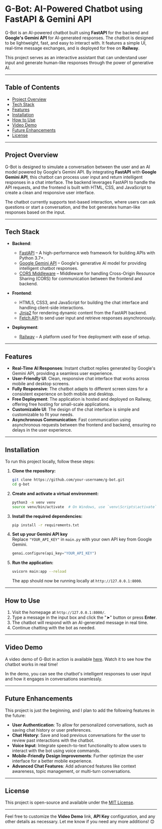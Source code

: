 # G-Bot: AI-Powered Chatbot using FastAPI & Gemini API

G-Bot is an AI-powered chatbot built using **FastAPI** for the backend and **Google's Gemini API** for AI-generated responses. The chatbot is designed to be lightweight, fast, and easy to interact with. It features a simple UI, real-time message exchanges, and is deployed for free on **Railway**.

This project serves as an interactive assistant that can understand user input and generate human-like responses through the power of generative AI.

---

## Table of Contents

- [Project Overview](#project-overview)
- [Tech Stack](#tech-stack)
- [Features](#features)
- [Installation](#installation)
- [How to Use](#how-to-use)
- [Video Demo](#video-demo)
- [Future Enhancements](#future-enhancements)
- [License](#license)

---

## Project Overview

G-Bot is designed to simulate a conversation between the user and an AI model powered by Google's Gemini API. By integrating **FastAPI** with **Google Gemini API**, this chatbot can process user input and return intelligent responses in a chat interface. The backend leverages FastAPI to handle the API requests, and the frontend is built with HTML, CSS, and JavaScript to create a clean and responsive user interface.

The chatbot currently supports text-based interaction, where users can ask questions or start a conversation, and the bot generates human-like responses based on the input.

---

## Tech Stack

- **Backend**:  
  - [FastAPI](https://fastapi.tiangolo.com/) – A high-performance web framework for building APIs with Python 3.7+.
  - [Google Gemini API](https://developers.google.com/ai) – Google's generative AI model for providing intelligent chatbot responses.
  - [CORS Middleware](https://fastapi.tiangolo.com/tutorial/cors/) – Middleware for handling Cross-Origin Resource Sharing (CORS) for communication between the frontend and backend.

- **Frontend**:  
  - HTML5, CSS3, and JavaScript for building the chat interface and handling client-side interactions.
  - [Jinja2](https://jinja.palletsprojects.com/en/3.0.x/) for rendering dynamic content from the FastAPI backend.
  - [Fetch API](https://developer.mozilla.org/en-US/docs/Web/API/Fetch_API) to send user input and retrieve responses asynchronously.

- **Deployment**:  
  - [Railway](https://railway.app/) – A platform used for free deployment with ease of setup.

---

## Features

- **Real-Time AI Responses**: Instant chatbot replies generated by Google's Gemini API, providing a seamless user experience.
- **User-Friendly UI**: Clean, responsive chat interface that works across mobile and desktop screens.
- **Fully Responsive**: The chatbot adapts to different screen sizes for a consistent experience on both mobile and desktop.
- **Free Deployment**: The application is hosted and deployed on Railway, offering free hosting for small-scale applications.
- **Customizable UI**: The design of the chat interface is simple and customizable to fit your needs.
- **Asynchronous Communication**: Fast communication using asynchronous requests between the frontend and backend, ensuring no delays in the user experience.

---

## Installation

To run this project locally, follow these steps:

1. **Clone the repository:**

   ```bash
   git clone https://github.com/your-username/g-bot.git
   cd g-bot
   ```

2. **Create and activate a virtual environment:**

   ```bash
   python3 -m venv venv
   source venv/bin/activate  # On Windows, use `venv\Scripts\activate`
   ```

3. **Install the required dependencies:**

   ```bash
   pip install -r requirements.txt
   ```

4. **Set up your Gemini API key**  
   Replace `"YOUR_API_KEY"` in `main.py` with your own API key from Google Gemini.

   ```python
   genai.configure(api_key="YOUR_API_KEY")
   ```

5. **Run the application:**

   ```bash
   uvicorn main:app --reload
   ```

   The app should now be running locally at `http://127.0.0.1:8000`.

---

## How to Use

1. Visit the homepage at `http://127.0.0.1:8000/`.
2. Type a message in the input box and click the "➤" button or press **Enter**.
3. The chatbot will respond with an AI-generated message in real time.
4. Continue chatting with the bot as needed.

---

## Video Demo

A video demo of G-Bot in action is available [here](https://link-to-your-video.com). Watch it to see how the chatbot works in real time!

In the demo, you can see the chatbot's intelligent responses to user input and how it engages in conversations seamlessly.

---

## Future Enhancements

This project is just the beginning, and I plan to add the following features in the future:

- **User Authentication**: To allow for personalized conversations, such as saving chat history or user preferences.
- **Chat History**: Save and load previous conversations for the user to review past interactions with the chatbot.
- **Voice Input**: Integrate speech-to-text functionality to allow users to interact with the bot using voice commands.
- **Mobile-Friendly Design Improvements**: Further optimize the user interface for a better mobile experience.
- **Advanced Chat Features**: Add advanced features like context awareness, topic management, or multi-turn conversations.

---

## License

This project is open-source and available under the [MIT License](LICENSE).

---

Feel free to customize the **Video Demo** link, **API Key** configuration, and any other details as necessary. Let me know if you need any more additions! 😊
